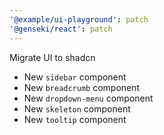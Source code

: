 ```yaml
---
'@example/ui-playground': patch
'@genseki/react': patch
---
```


Migrate UI to shadcn

- New `sidebar` component
- New `breadcrumb` component
- New `dropdown-menu` component
- New `skeleton` component
- New `tooltip` component
